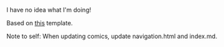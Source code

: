 I have no idea what I'm doing!

Based on [this](https://peahatlanding.github.io/Plain-Webcomic/docs/index.html) template.

Note to self: When updating comics, update navigation.html and index.md.